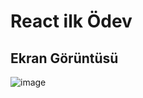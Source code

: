 # React ilk Ödev 
## Ekran Görüntüsü
![image](https://user-images.githubusercontent.com/114365301/199795464-a96d399f-6c08-4f95-9f96-341478e796bf.png)
